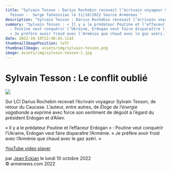 ```yaml
---
title: "Sylvain Tesson : Darius Rochebin recevait l’écrivain voyageur Sylvain
  Tesson -  Serge Tateossian le 11/10/2022 Source Armenews "
description: "Sylvain Tesson : Darius Rochebin recevait l’écrivain voyageur Sylvain Tesson"
summary: "Sylvain Tesson : « Il y a le prédateur Poutine et l’effaceur Erdogan »
  : Poutine veut conquérir l’Ukraine, Erdogan veut faire disparaître l’Arménie.
  « Je préfère avoir froid avec l’Arménie que chaud avec le gaz azéri. »"
date: 2022-10-10T22:48:43.114Z
thumbnailImagePosition: left
thumbnailImage: assets/img/sylvain-tesson.png
image: assets/img/sylvain-tesson-1.jpg
---
```

<!--StartFragment-->

# Sylvain Tesson : Le conflit oublié



![](https://www.armenews.com/IMG/arton96998.png)

Sur LCI Darius Rochebin recevait l’écrivain voyageur Sylvain Tesson, de retour du Caucase. L’auteur, entre autres, de *Éloge de l’énergie vagabonde* a exprimé avec force son sentiment de dégoût à l’égard du président Erdogan et d’Aliev.

« Il y a le prédateur Poutine et l’effaceur Erdogan » : Poutine veut conquérir l’Ukraine, Erdogan veut faire disparaître l’Arménie. « Je préfère avoir froid avec l’Arménie que chaud avec le gaz azéri. »

[YouTube video player](https://www.youtube.com/embed/3_JPm4YZKSU)

par [Jean Eckian](https://www.armenews.com/spip.php?page=auteur&id_auteur=34) le lundi 10 octobre 2022\
© armenews.com 2022

<!--EndFragment-->